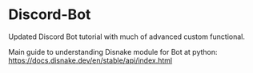 # Discord-Bot
Updated Discord Bot tutorial with much of advanced custom functional.

Main guide to understanding Disnake module for Bot at python: https://docs.disnake.dev/en/stable/api/index.html
